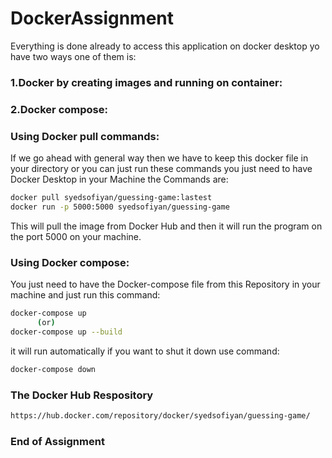 # DockerAssignment



Everything is done already to access this application on docker desktop yo have two ways one of them is:
### **1.Docker by creating images and running on container:**
### **2.Docker compose:**
### **Using Docker pull commands:**
If we go ahead with general way then we have to keep this docker file in your directory or you can just run these commands you just need to have Docker Desktop in your Machine the Commands are:
```sh
docker pull syedsofiyan/guessing-game:lastest
docker run -p 5000:5000 syedsofiyan/guessing-game
```
This will pull the image from Docker Hub and then it will run the program on the port 5000 on your machine.
### **Using Docker compose:**
You just need to have the Docker-compose file from this Repository in your machine and just run this command:
```sh
docker-compose up
      (or)
docker-compose up --build
```
it will run automatically
if you want to shut it down use command:
```sh
docker-compose down
```

### **The Docker Hub Respository**
```sh
https://hub.docker.com/repository/docker/syedsofiyan/guessing-game/
```



### **End of Assignment**
